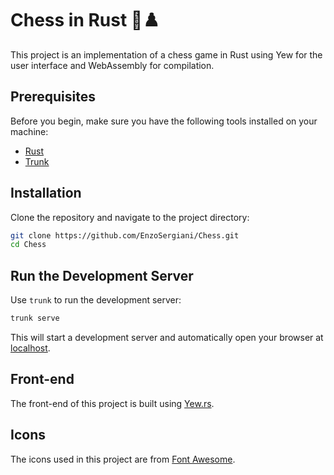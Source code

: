 # Chess in Rust 🦀♟️

This project is an implementation of a chess game in Rust using Yew for the user interface and WebAssembly for compilation.

## Prerequisites

Before you begin, make sure you have the following tools installed on your machine:

- [Rust](https://www.rust-lang.org/tools/install)
- [Trunk](https://trunkrs.dev/#install)

## Installation

Clone the repository and navigate to the project directory:

```sh
git clone https://github.com/EnzoSergiani/Chess.git
cd Chess
```

## Run the Development Server

Use `trunk` to run the development server:

```sh
trunk serve
```

This will start a development server and automatically open your browser at [localhost](http://localhost:8080).

## Front-end

The front-end of this project is built using [Yew.rs](https://yew.rs/docs/getting-started/introduction).

## Icons

The icons used in this project are from [Font Awesome](https://fontawesome.com/).

